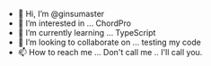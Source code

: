 - 👋 Hi, I’m @ginsumaster
- 👀 I’m interested in ... ChordPro
- 🌱 I’m currently learning ... TypeScript
- 💞️ I’m looking to collaborate on ...  testing my code
- 📫 How to reach me ... Don't call me .. I'll call you.

<!---
ginsumaster/ginsumaster is a ✨ special ✨ repository because its `README.md` (this file) appears on your GitHub profile.
You can click the Preview link to take a look at your changes.
--->
